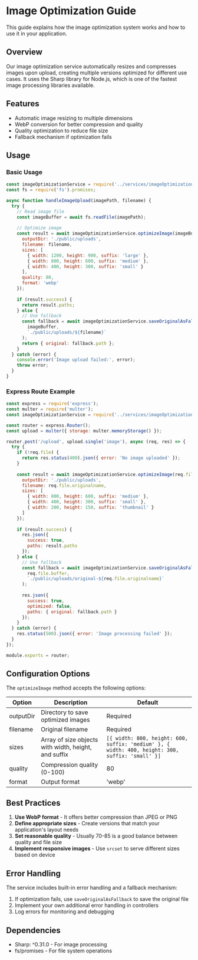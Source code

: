 # Image Optimization Guide

This guide explains how the image optimization system works and how to use it in your application.

## Overview

Our image optimization service automatically resizes and compresses images upon upload, creating multiple versions optimized for different use cases. It uses the Sharp library for Node.js, which is one of the fastest image processing libraries available.

## Features

- Automatic image resizing to multiple dimensions
- WebP conversion for better compression and quality
- Quality optimization to reduce file size
- Fallback mechanism if optimization fails

## Usage

### Basic Usage

```javascript
const imageOptimizationService = require('../services/imageOptimization');
const fs = require('fs').promises;

async function handleImageUpload(imagePath, filename) {
  try {
    // Read image file
    const imageBuffer = await fs.readFile(imagePath);
    
    // Optimize image
    const result = await imageOptimizationService.optimizeImage(imageBuffer, {
      outputDir: './public/uploads',
      filename: filename,
      sizes: [
        { width: 1200, height: 900, suffix: 'large' },
        { width: 800, height: 600, suffix: 'medium' },
        { width: 400, height: 300, suffix: 'small' }
      ],
      quality: 80,
      format: 'webp'
    });
    
    if (result.success) {
      return result.paths;
    } else {
      // Use fallback
      const fallback = await imageOptimizationService.saveOriginalAsFallback(
        imageBuffer, 
        `./public/uploads/${filename}`
      );
      return { original: fallback.path };
    }
  } catch (error) {
    console.error('Image upload failed:', error);
    throw error;
  }
}
```

### Express Route Example

```javascript
const express = require('express');
const multer = require('multer');
const imageOptimizationService = require('../services/imageOptimization');

const router = express.Router();
const upload = multer({ storage: multer.memoryStorage() });

router.post('/upload', upload.single('image'), async (req, res) => {
  try {
    if (!req.file) {
      return res.status(400).json({ error: 'No image uploaded' });
    }
    
    const result = await imageOptimizationService.optimizeImage(req.file.buffer, {
      outputDir: './public/uploads',
      filename: req.file.originalname,
      sizes: [
        { width: 800, height: 600, suffix: 'medium' },
        { width: 400, height: 300, suffix: 'small' },
        { width: 200, height: 150, suffix: 'thumbnail' }
      ]
    });
    
    if (result.success) {
      res.json({
        success: true,
        paths: result.paths
      });
    } else {
      // Use fallback
      const fallback = await imageOptimizationService.saveOriginalAsFallback(
        req.file.buffer,
        `./public/uploads/original-${req.file.originalname}`
      );
      
      res.json({
        success: true,
        optimized: false,
        paths: { original: fallback.path }
      });
    }
  } catch (error) {
    res.status(500).json({ error: 'Image processing failed' });
  }
});

module.exports = router;
```

## Configuration Options

The `optimizeImage` method accepts the following options:

| Option | Description | Default |
|--------|-------------|---------|
| outputDir | Directory to save optimized images | Required |
| filename | Original filename | Required |
| sizes | Array of size objects with width, height, and suffix | `[{ width: 800, height: 600, suffix: 'medium' }, { width: 400, height: 300, suffix: 'small' }]` |
| quality | Compression quality (0-100) | 80 |
| format | Output format | 'webp' |

## Best Practices

1. **Use WebP format** - It offers better compression than JPEG or PNG
2. **Define appropriate sizes** - Create versions that match your application's layout needs
3. **Set reasonable quality** - Usually 70-85 is a good balance between quality and file size
4. **Implement responsive images** - Use `srcset` to serve different sizes based on device

## Error Handling

The service includes built-in error handling and a fallback mechanism:

1. If optimization fails, use `saveOriginalAsFallback` to save the original file
2. Implement your own additional error handling in controllers
3. Log errors for monitoring and debugging

## Dependencies

- Sharp: ^0.31.0 - For image processing
- fs/promises - For file system operations
